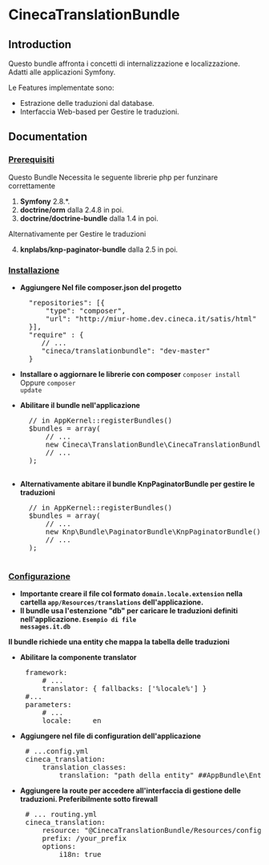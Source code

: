 # CinecaTranslationBundle #

## Introduction ##
Questo bundle affronta i concetti di internalizzazione e localizzazione. Adatti  alle applicazioni Symfony.

Le Features implementate sono:

*    Estrazione delle traduzioni dal database.
*    Interfaccia Web-based per Gestire le traduzioni.

## Documentation ##

### <u>Prerequisiti</u> ###
Questo Bundle Necessita le seguente librerie php per funzinare correttamente

1.    <b>Symfony</b> 2.8.*.
2.    <b>doctrine/orm</b> dalla 2.4.8 in poi.
3.    <b>doctrine/doctrine-bundle</b> dalla 1.4 in poi.

Alternativamente per Gestire le traduzioni

4.    <b>knplabs/knp-paginator-bundle</b> dalla 2.5 in poi.

### <u>Installazione</u> ###

* <b>Aggiungere Nel file composer.json del progetto</b>
  <pre>
    "repositories": [{
        "type": "composer",
        "url": "http://miur-home.dev.cineca.it/satis/html"
    }],
    "require" : {
       // ...
       "cineca/translationbundle": "dev-master"
    }
  </pre>
* <b>Installare o aggiornare le librerie con composer</b>
    <code>composer install</code>
    Oppure
    <code>composer update</code>

* <b>Abilitare il bundle nell'applicazione</b>
    <pre>
    // in AppKernel::registerBundles()
    $bundles = array(
        // ...
        new Cineca\TranslationBundle\CinecaTranslationBundle(),
        // ...
    );
    </pre>

* <b>Alternativamente abitare il bundle KnpPaginatorBundle per gestire le traduzioni</b>
    <pre>
    // in AppKernel::registerBundles()
    $bundles = array(
        // ...
        new Knp\Bundle\PaginatorBundle\KnpPaginatorBundle(),
        // ...
    );
    </pre>

### <u>Configurazione</u> ###

* <b>Importante creare il file col formato <code>domain.locale.extension</code> nella cartella <code>app/Resources/translations</code> dell'applicazione.</b>
* <b>Il bundle usa l'estenzione "db" per caricare le traduzioni definiti nell'applicazione. <code>Esempio di file messages.it.db</code></b>


<b>Il bundle richiede una entity che mappa la tabella delle traduzioni</b>

* <b>Abilitare la componente translator </b>
<pre>
    framework:
        # ...
        translator: { fallbacks: ['%locale%'] }
    #...
    parameters:
        # ...
        locale:     en
</pre>

* <b>Aggiungere nel file di configuration dell'applicazione</b>
<pre>
    # ...config.yml
    cineca_translation:
        translation_classes:
            translation: "path della entity" ##AppBundle\Entity\Translation
</pre>

* <b>Aggiungere la route per accedere all'interfaccia di gestione delle traduzioni. Preferibilmente sotto firewall </b>
<pre>
    # ... routing.yml
    cineca_translation:
        resource: "@CinecaTranslationBundle/Resources/config/routing.xml"
        prefix: /your_prefix
        options:
            i18n: true
</pre>



